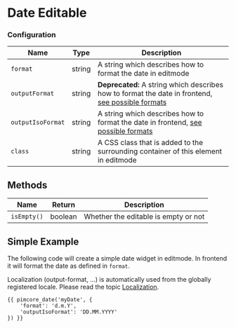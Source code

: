 # Date Editable

### Configuration

| Name                | Type   | Description                                                                                                                                                                                    |
|---------------------|--------|------------------------------------------------------------------------------------------------------------------------------------------------------------------------------------------------|
| `format`            | string | A string which describes how to format the date in editmode                                                                                                                                    |
| `outputFormat`      | string | **Deprecated:** A string which describes how to format the date in frontend, [see possible formats](https://www.php.net/manual/en/function.strftime.php#refsect1-function.strftime-parameters) |
| `outputIsoFormat`   | string | A string which describes how to format the date in frontend, [see possible formats](https://carbon.nesbot.com/docs/#iso-format-available-replacements)                                         |
| `class`             | string | A CSS class that is added to the surrounding container of this element in editmode                                                                                                             |

## Methods

| Name          | Return    | Description                                                            |
|---------------|-----------|------------------------------------------------------------------------|
| `isEmpty()`   | boolean   | Whether the editable is empty or not                                   |


## Simple Example

The following code will create a simple date widget in editmode. 
In frontend it will format the date as defined in `format`.

Localization (output-format, ...) is automatically used from the globally registered locale.
Please read the topic [Localization](../../06_Multi_Language_i18n/README.md).

```twig
{{ pimcore_date('myDate', {
    'format': 'd.m.Y',
    'outputIsoFormat': 'DD.MM.YYYY'
}) }}
```
